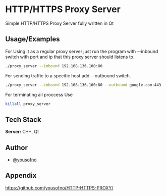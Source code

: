 
# HTTP/HTTPS Proxy Server

Simple HTTP/HTTPS Proxy Server fully written in Qt



## Usage/Examples
For Using it as a regular proxy server just run the program with --inbound switch with port and ip that this proxy server should listens to.
```bash
./proxy_server --inbound 192.168.136.100:80
```
For sending traffic to a specific host add --outbound switch.
```bash
./proxy_server --inbound 192.168.136.100:80 --outbound google.com:443
```
For terminating all proccess Use
```bash
killall proxy_server
```



## Tech Stack

**Server:** C++, Qt


## Author

- [@yousofno](https://www.github.com/yousofno)


## Appendix

https://github.com/yousofno/HTTP-HTTPS-PROXY/

